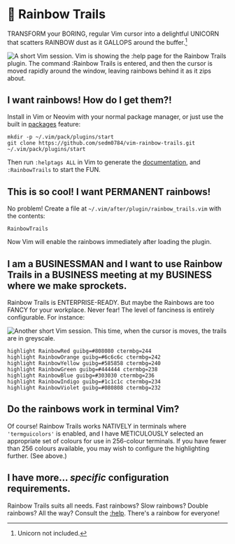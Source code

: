 # 🌈 Rainbow Trails

TRANSFORM your BORING, regular Vim cursor into a delightful UNICORN that scatters RAINBOW dust as it GALLOPS around the buffer.[^1]

![A short Vim session. Vim is showing the :help page for the Rainbow Trails plugin. The command :Rainbow Trails is entered, and then the cursor is moved rapidly around the window, leaving rainbows behind it as it zips about.](https://normalmo.de/plugins/images/rainbow-trailser.gif)

## I want rainbows! How do I get them?!

Install in Vim or Neovim with your normal package manager, or just use the built in [packages](https://vimhelp.org/repeat.txt.html#packages) feature:

```shell
mkdir -p ~/.vim/pack/plugins/start
git clone https://github.com/sedm0784/vim-rainbow-trails.git ~/.vim/pack/plugins/start
```

Then run `:helptags ALL` in Vim to generate the [documentation](doc/rainbow-trails.txt), and `:RainbowTrails` to start the FUN.

## This is so cool! I want PERMANENT rainbows!

No problem! Create a file at `~/.vim/after/plugin/rainbow_trails.vim` with the contents:

```vim
RainbowTrails
```

Now Vim will enable the rainbows immediately after loading the plugin.

## I am a BUSINESSMAN and I want to use Rainbow Trails in a BUSINESS meeting at my BUSINESS where we make sprockets.

Rainbow Trails is ENTERPRISE-READY. But maybe the Rainbows are too FANCY for your workplace. Never fear! The level of fanciness is entirely configurable. For instance:

![Another short Vim session. This time, when the cursor is moves, the trails are in greyscale.](https://normalmo.de/plugins/images/rainbow-greys.gif)

```vim
highlight RainbowRed guibg=#808080 ctermbg=244
highlight RainbowOrange guibg=#6c6c6c ctermbg=242
highlight RainbowYellow guibg=#585858 ctermbg=240
highlight RainbowGreen guibg=#444444 ctermbg=238
highlight RainbowBlue guibg=#303030 ctermbg=236
highlight RainbowIndigo guibg=#1c1c1c ctermbg=234
highlight RainbowViolet guibg=#080808 ctermbg=232
```

## Do the rainbows work in terminal Vim?

Of course! Rainbow Trails works NATIVELY in terminals where `'termguicolors'` is enabled, and I have METICULOUSLY selected an appropriate set of colours for use in 256-colour terminals. If you have fewer than 256 colours available, you may wish to configure the highlighting further. (See above.)

## I have more... *specific* configuration requirements.

Rainbow Trails suits all needs. Fast rainbows? Slow rainbows? Double rainbows? All the way? Consult the [:help](doc.rainbow-trails.txt). There's a rainbow for everyone!

[^1]: Unicorn not included.
